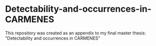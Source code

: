 # Detectability-and-occurrences-in-CARMENES

This repository was created as an appendix to my final master thesis: "Detectability and occurrences in CARMENES"
